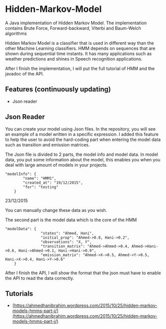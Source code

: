 # Hidden-Markov-Model
A Java implementation of Hidden Markov Model.
The implementation contains Brute Force, Forward-backward, Viterbi and Baum-Welch algorithms

Hidden Markov Model is a classifier that is used in different way than the other Machine Learning classifiers. HMM depends on sequences that
are shown during sequential time instants. It has many applications such as weather predictions and shines in Speech recognition applications.

After I finish the implementation, I will put the full tutorial of HMM and the javadoc of the API.

## Features (continuously updating)
* Json reader

## Json Reader
You can create your model using Json files. In the repository, you will see an example of a model written in a specific expression.
I added this feature to help the user to avoid the hard-coding part when entering the model data such as transition and emission matrices.

The Json file is divided to 2 parts, the model info and model data.
In model data, you put some information about the model, this enables you when you deal with large amount of models in your projects.

```
"modelInfo": {
        "name": "HMM1",
		"created_at": "19/12/2015",
		"for": "testing"
	}
```
23/12/2015

You can manually change these data as you wish.

The second part is the model data which is the core of the HMM

```
"modelData": {
				"states": "Ahmed, Hani",
				"initial_prop": "Ahmed->0.8, Hani->0.2",
				"observations": "X, Y",
				"transition_matrix": "Ahmed->Ahmed->0.4, Ahmed->Hani->0.6, Hani->Ahmed->0.1, Hani->Hani->0.9",
				"emission_matrix": "Ahmed->X->0.5, Ahmed->Y->0.5, Hani->X->0.4, Hani->Y->0.6"
	}
```

After I finish the API, I will show the format that the json must have to enable the API to read the data correctly.

## Tutorials
* [https://ahmedhanibrahim.wordpress.com/2015/10/25/hidden-markov-models-hmms-part-i/](https://ahmedhanibrahim.wordpress.com/2015/10/25/hidden-markov-models-hmms-part-i/)